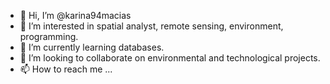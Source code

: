 - 👋 Hi, I’m @karina94macias
- 👀 I’m interested in spatial analyst, remote sensing, environment, programming.
- 🌱 I’m currently learning databases.
- 💞️ I’m looking to collaborate on environmental and technological projects.
- 📫 How to reach me ...

<!---
karina94macias/karina94macias is a ✨ special ✨ repository because its `README.md` (this file) appears on your GitHub profile.
You can click the Preview link to take a look at your changes.
--->
